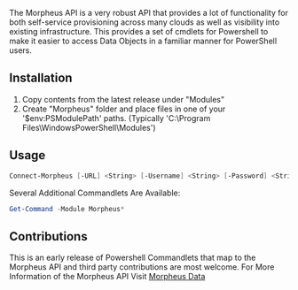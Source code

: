 The Morpheus API is a very robust API that provides a lot of functionality for both self-service provisioning across many clouds as well as visibility into existing infrastructure. This provides a set of cmdlets for Powershell to make it easier to access Data Objects in a familiar manner for PowerShell users.

## Installation

1. Copy contents from the latest release under "Modules"
2. Create "Morpheus" folder and place files in one of your '$env:PSModulePath' paths.
(Typically 'C:\Program Files\WindowsPowerShell\Modules')
		
## Usage

```powershell
Connect-Morpheus [-URL] <String> [-Username] <String> [-Password] <String>
```
	
Several Additional Commandlets Are Available:

```powershell
Get-Command -Module Morpheus*
```

## Contributions

This is an early release of Powershell Commandlets that map to the Morpheus API and third party contributions are most welcome. For More Information of the Morpheus API Visit [Morpheus Data](https://www.morpheusdata.com)

